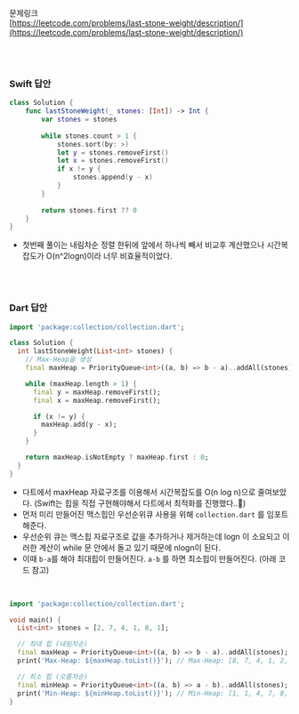 문제링크 <br/>
[https://leetcode.com/problems/last-stone-weight/description/](https://leetcode.com/problems/last-stone-weight/description/)

<br/>
<br/>


### Swift 답안

```swift
class Solution {
    func lastStoneWeight(_ stones: [Int]) -> Int {
        var stones = stones
        
        while stones.count > 1 {
            stones.sort(by: >)
            let y = stones.removeFirst()
            let x = stones.removeFirst()
            if x != y {
                stones.append(y - x)
            }
        }
        
        return stones.first ?? 0
    }
}

```

- 첫번째 풀이는 내림차순 정렬 한뒤에 앞에서 하나씩 빼서 비교후 계산했으나 시간복잡도가 O(n^2logn)이라 너무 비효율적이었다.


<br/>
<br/>

### Dart 답안


```dart
import 'package:collection/collection.dart';

class Solution {
  int lastStoneWeight(List<int> stones) {
    // Max-Heap을 생성
    final maxHeap = PriorityQueue<int>((a, b) => b - a)..addAll(stones);

    while (maxHeap.length > 1) {
      final y = maxHeap.removeFirst();
      final x = maxHeap.removeFirst();

      if (x != y) {
        maxHeap.add(y - x);
      }
    }

    return maxHeap.isNotEmpty ? maxHeap.first : 0;
  }
}
```

- 다트에서 maxHeap 자료구조를 이용해서 시간복잡도를  O(n log n)으로 줄여보았다. (Swift는 힙을 직접 구현해야해서 다트에서 최적화를 진행했다..🥹)
- 먼저 미리 만들어진 맥스힙인 우선순위큐 사용을 위해 `collection.dart` 를 임포트 해준다.
- 우선순위 큐는 맥스힙 자료구조로 값을 추가하거나 제거하는데 logn 이 소요되고 이러한 계산이 while 문 안에서 돌고 있기 때문에 nlogn이 된다.
- 이때 `b-a`를 해야 최대힙이 만들어진다. `a-b` 를 하면 최소힙이 만들어진다. (아래 코드 참고)

<br/>

```dart
import 'package:collection/collection.dart';

void main() {
  List<int> stones = [2, 7, 4, 1, 8, 1];

  // 최대 힙 (내림차순)
  final maxHeap = PriorityQueue<int>((a, b) => b - a)..addAll(stones);
  print('Max-Heap: ${maxHeap.toList()}'); // Max-Heap: [8, 7, 4, 1, 2, 1]

  // 최소 힙 (오름차순)
  final minHeap = PriorityQueue<int>((a, b) => a - b)..addAll(stones);
  print('Min-Heap: ${minHeap.toList()}'); // Min-Heap: [1, 1, 4, 7, 8, 2]
}
```
